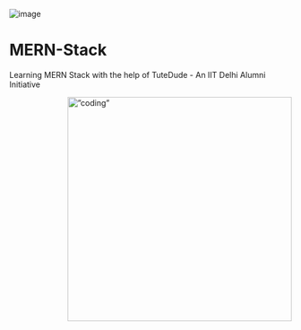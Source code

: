 ![image](https://github.com/Sanskruti-Shimple/MERN-Stack/assets/84955646/14598cf4-42aa-44fd-b2b5-5ec6aed95aef)


# MERN-Stack
Learning MERN Stack with the help of TuteDude - An IIT Delhi Alumni Initiative


<img align="right" alt=”coding” height="400" width="400" src="https://tutedude.com/refundassets/recipe1.png">

